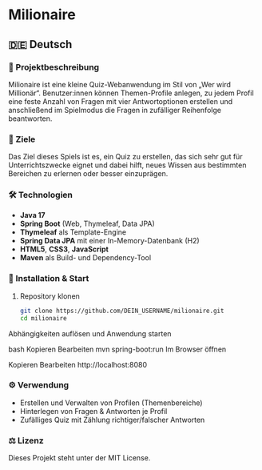 # Milionaire

## 🇩🇪 Deutsch

### 📝 Projektbeschreibung
Milionaire ist eine kleine Quiz-Webanwendung im Stil von „Wer wird Millionär“. Benutzer:innen können Themen-Profile anlegen, zu jedem Profil eine feste Anzahl von Fragen mit vier Antwortoptionen erstellen und anschließend im Spielmodus die Fragen in zufälliger Reihenfolge beantworten.

### 🎯 Ziele
Das Ziel dieses Spiels ist es, ein Quiz zu erstellen, das sich sehr gut für Unterrichtszwecke eignet und dabei hilft, neues Wissen aus bestimmten Bereichen zu erlernen oder besser einzuprägen.

### 🛠️ Technologien
- **Java 17**  
- **Spring Boot** (Web, Thymeleaf, Data JPA)  
- **Thymeleaf** als Template-Engine  
- **Spring Data JPA** mit einer In-Memory-Datenbank (H2)  
- **HTML5**, **CSS3**, **JavaScript**  
- **Maven** als Build- und Dependency-Tool  

### 🚀 Installation & Start
1. Repository klonen  
   ```bash
   git clone https://github.com/DEIN_USERNAME/milionaire.git
   cd milionaire
   
Abhängigkeiten auflösen und Anwendung starten

bash
Kopieren
Bearbeiten
mvn spring-boot:run
Im Browser öffnen


Kopieren
Bearbeiten
http://localhost:8080

### ⚙️ Verwendung
- Erstellen und Verwalten von Profilen (Themenbereiche)
- Hinterlegen von Fragen & Antworten je Profil
- Zufälliges Quiz mit Zählung richtiger/­falscher Antworten


### ⚖️ Lizenz
Dieses Projekt steht unter der MIT License.
